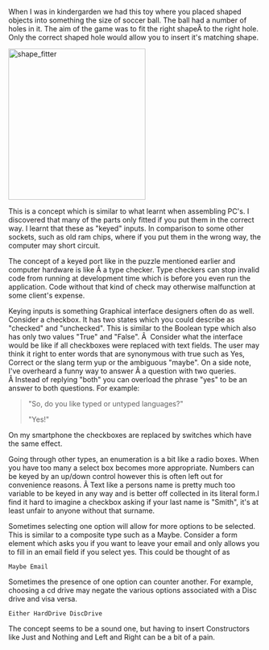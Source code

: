 When I was in kindergarden we had this toy where you placed shaped objects into something the size of soccer ball. The ball had a number of holes in it. The aim of the game was to fit the right shapeÂ to the right hole. Only the correct shaped hole would allow you to insert it's matching shape.

<a href="http://codekinder.com/wordpress/wp-content/uploads/2014/05/shape_fitter.png"><img class="alignnone size-medium wp-image-91" alt="shape_fitter" src="http://codekinder.com/wordpress/wp-content/uploads/2014/05/shape_fitter-272x300.png" width="272" height="300" /></a>

This is a concept which is similar to what learnt when assembling PC's. I discovered that many of the parts only fitted if you put them in the correct way. I learnt that these as "keyed" inputs. In comparison to some other sockets, such as old ram chips, where if you put them in the wrong way, the computer may short circuit.

The concept of a keyed port like in the puzzle mentioned earlier and computer hardware is like Â a type checker. Type checkers can stop invalid code from running at development time which is before you even run the application. Code without that kind of check may otherwise malfunction at some client's expense.

Keying inputs is something Graphical interface designers often do as well. Consider a checkbox. It has two states which you could describe as "checked" and "unchecked". This is similar to the Boolean type which also has only two values "True" and "False". Â  Consider what the interface would be like if all checkboxes were replaced with text fields. The user may think it right to enter words that are synonymous with true such as Yes, Correct or the slang term yup or the ambiguous "maybe". On a side note, I've overheard a funny way to answer Â a question with two queries. Â Instead of replying "both" you can overload the phrase "yes" to be an answer to both questions. For example:
<blockquote>"So, do you like typed or untyped languages?"

"Yes!"</blockquote>
On my smartphone the checkboxes are replaced by switches which have the same effect.

Going through other types, an enumeration is a bit like a radio boxes. When you have too many a select box becomes more appropriate. Numbers can be keyed by an up/down control however this is often left out for convenience reasons. Â Text like a persons name is pretty much too variable to be keyed in any way and is better off collected in its literal form.I find it hard to imagine a checkbox asking if your last name is "Smith", it's at least unfair to anyone without that surname.

Sometimes selecting one option will allow for more options to be selected. This is similar to a composite type such as a Maybe. Consider a form element which asks you if you want to leave your email and only allows you to fill in an email field if you select yes. This could be thought of as

<code>Maybe Email</code>

Sometimes the presence of one option can counter another. For example, choosing a cd drive may negate the various options associated with a Disc drive and visa versa.

<code>Either HardDrive DiscDrive</code>


The concept seems to be a sound one, but having to insert Constructors like Just and Nothing and Left and Right can be a bit of a pain.
